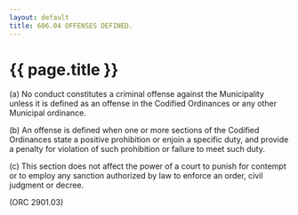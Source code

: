 ```yaml
---
layout: default 
title: 606.04 OFFENSES DEFINED.
---
```


{{ page.title }}
================

​(a) No conduct constitutes a criminal offense against the Municipality
unless it is defined as an offense in the Codified Ordinances or any
other Municipal ordinance.

​(b) An offense is defined when one or more sections of the Codified
Ordinances state a positive prohibition or enjoin a specific duty, and
provide a penalty for violation of such prohibition or failure to meet
such duty.

​(c) This section does not affect the power of a court to punish for
contempt or to employ any sanction authorized by law to enforce an
order, civil judgment or decree.

(ORC 2901.03)
